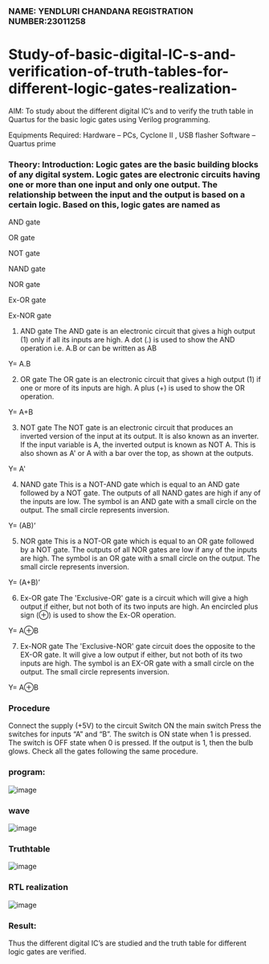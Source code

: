 ### NAME: YENDLURI CHANDANA                                                                                                 REGISTRATION NUMBER:23011258

# Study-of-basic-digital-IC-s-and-verification-of-truth-tables-for-different-logic-gates-realization-
 AIM:
To study about the different digital IC’s and to verify the truth table in Quartus for the basic logic gates using Verilog programming.

Equipments Required:
Hardware – PCs, Cyclone II , USB flasher
Software – Quartus prime
### Theory: Introduction: Logic gates are the basic building blocks of any digital system. Logic gates are electronic circuits having one or more than one input and only one output. The relationship between the input and the output is based on a certain logic. Based on this, logic gates are named as

AND gate

OR gate

NOT gate

NAND gate

NOR gate

Ex-OR gate

Ex-NOR gate

1) AND gate
The AND gate is an electronic circuit that gives a high output (1) only if all its inputs are high. A dot (.) is used to show the AND operation i.e. A.B or can be written as AB

Y= A.B

2) OR gate
The OR gate is an electronic circuit that gives a high output (1) if one or more of its inputs are high. A plus (+) is used to show the OR operation.

Y= A+B

3) NOT gate
The NOT gate is an electronic circuit that produces an inverted version of the input at its output. It is also known as an inverter. If the input variable is A, the inverted output is known as NOT A. This is also shown as A' or A with a bar over the top, as shown at the outputs.

Y= A'

4) NAND gate
This is a NOT-AND gate which is equal to an AND gate followed by a NOT gate. The outputs of all NAND gates are high if any of the inputs are low. The symbol is an AND gate with a small circle on the output. The small circle represents inversion.

Y= (AB)’

5) NOR gate
This is a NOT-OR gate which is equal to an OR gate followed by a NOT gate. The outputs of all NOR gates are low if any of the inputs are high. The symbol is an OR gate with a small circle on the output. The small circle represents inversion.

Y= (A+B)’

6) Ex-OR gate
The 'Exclusive-OR' gate is a circuit which will give a high output if either, but not both of its two inputs are high. An encircled plus sign (⊕) is used to show the Ex-OR operation.

Y= A⊕B

7) Ex-NOR gate
The 'Exclusive-NOR' gate circuit does the opposite to the EX-OR gate. It will give a low output if either, but not both of its two inputs are high. The symbol is an EX-OR gate with a small circle on the output. The small circle represents inversion.

Y= A⊕B

### Procedure
Connect the supply (+5V) to the circuit
Switch ON the main switch
Press the switches for inputs “A” and “B”. The switch is ON state when 1 is pressed. The switch is OFF state when 0 is pressed.
If the output is 1, then the bulb glows.
Check all the gates following the same procedure.
### program:
![image](https://github.com/23011258/Study-of-basic-digital-IC-s-and-verification-of-truth-tables-for-different-logic-gates-realization-/assets/139842204/1713fdf6-4344-49cc-8d0c-fb06875910c6)


### wave 
![image](https://github.com/23011258/Study-of-basic-digital-IC-s-and-verification-of-truth-tables-for-different-logic-gates-realization-/assets/139842204/8bae17fe-89e6-4c33-a3e0-139f6bf3d08e)



### Truthtable
![image](https://github.com/23011258/Study-of-basic-digital-IC-s-and-verification-of-truth-tables-for-different-logic-gates-realization-/assets/139842204/91e1c625-3cfa-45a5-964a-bb904c67e22d)


### RTL realization
![image](https://github.com/23011258/Study-of-basic-digital-IC-s-and-verification-of-truth-tables-for-different-logic-gates-realization-/assets/139842204/455aecf5-9f13-4809-a70a-3ed54170bf4e)

### Result:
Thus the different digital IC’s are studied and the truth table for different logic gates are verified.
